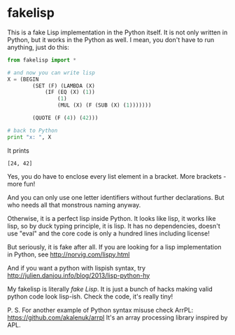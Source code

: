 fakelisp
========

This is a fake Lisp implementation in the Python itself. It is not only written in Python, but it works in the Python as well. I mean, you don't have to run anything, just do this:
```python
from fakelisp import *

# and now you can write lisp
X = (BEGIN
		(SET (F) (LAMBDA (X)
			(IF (EQ (X) (1))
				(1)
				(MUL (X) (F (SUB (X) (1)))))))

		(QUOTE (F (4)) (42)))

# back to Python
print "x: ", X
```

It prints

    [24, 42]
    
Yes, you do have to enclose every list element in a bracket. More brackets - more fun!

And you can only use one letter identifiers without further declarations. But who needs all that monstrous naming anyway.

Otherwise, it is a perfect lisp inside Python. It looks like lisp, it works like lisp, so by duck typing principle, it is lisp. It has no dependencies, doesn't use "eval" and the core code is only a hundred lines including license!

But seriously, it is fake after all. If you are looking for a lisp implementation in Python, see http://norvig.com/lispy.html

And if you want a python with lispish syntax, try http://julien.danjou.info/blog/2013/lisp-python-hy

My fakelisp is literally _fake Lisp_. It is just a bunch of hacks making valid python code look lisp-ish. Check the code, it's really tiny!


P. S. For another example of Python syntax misuse check ArrPL: https://github.com/akalenuk/arrpl It's an array processing library inspired by APL.
